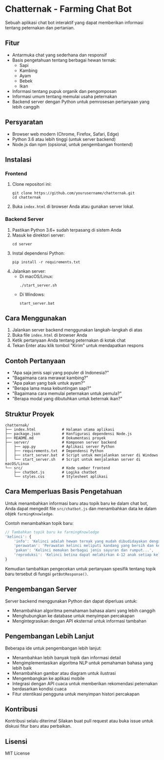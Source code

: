 # Chatternak - Farming Chat Bot

Sebuah aplikasi chat bot interaktif yang dapat memberikan informasi tentang peternakan dan pertanian.

## Fitur

- Antarmuka chat yang sederhana dan responsif
- Basis pengetahuan tentang berbagai hewan ternak:
  - Sapi
  - Kambing
  - Ayam
  - Bebek
  - Ikan
- Informasi tentang pupuk organik dan pengomposan
- Informasi umum tentang memulai usaha peternakan
- Backend server dengan Python untuk pemrosesan pertanyaan yang lebih canggih

## Persyaratan

- Browser web modern (Chrome, Firefox, Safari, Edge)
- Python 3.6 atau lebih tinggi (untuk server backend)
- Node.js dan npm (opsional, untuk pengembangan frontend)

## Instalasi

### Frontend

1. Clone repositori ini:
   ```
   git clone https://github.com/yourusername/chatternak.git
   cd chatternak
   ```

2. Buka `index.html` di browser Anda atau gunakan server lokal.

### Backend Server

1. Pastikan Python 3.6+ sudah terpasang di sistem Anda
2. Masuk ke direktori server:
   ```
   cd server
   ```
3. Instal dependensi Python:
   ```
   pip install -r requirements.txt
   ```
4. Jalankan server:
   - Di macOS/Linux:
     ```
     ./start_server.sh
     ```
   - Di Windows:
     ```
     start_server.bat
     ```

## Cara Menggunakan

1. Jalankan server backend menggunakan langkah-langkah di atas
2. Buka file `index.html` di browser Anda
3. Ketik pertanyaan Anda tentang peternakan di kotak chat
4. Tekan Enter atau klik tombol "Kirim" untuk mendapatkan respons

## Contoh Pertanyaan

- "Apa saja jenis sapi yang populer di Indonesia?"
- "Bagaimana cara merawat kambing?"
- "Apa pakan yang baik untuk ayam?"
- "Berapa lama masa kebuntingan sapi?"
- "Bagaimana cara memulai peternakan untuk pemula?"
- "Berapa modal yang dibutuhkan untuk beternak ikan?"

## Struktur Proyek

```
chatternak/
├── index.html            # Halaman utama aplikasi
├── package.json          # Konfigurasi dependensi Node.js
├── README.md             # Dokumentasi proyek
├── server/               # Komponen server backend
│   ├── app.py            # Aplikasi server Python
│   ├── requirements.txt  # Dependensi Python
│   ├── start_server.bat  # Script untuk menjalankan server di Windows
│   └── start_server.sh   # Script untuk menjalankan server di macOS/Linux
└── src/                  # Kode sumber frontend
    ├── chatbot.js        # Logika chatbot
    └── styles.css        # Stylesheet aplikasi
```

## Cara Memperluas Basis Pengetahuan

Untuk menambahkan informasi baru atau topik baru ke dalam chat bot, Anda dapat mengedit file `src/chatbot.js` dan menambahkan data ke dalam objek `farmingKnowledge`.

Contoh menambahkan topik baru:

```javascript
// Tambahkan topik baru ke farmingKnowledge
'kelinci': {
    'info': 'Kelinci adalah hewan ternak yang mudah dibudidayakan dengan siklus reproduksi cepat...',
    'perawatan': 'Perawatan kelinci meliputi kandang yang bersih dan kering...',
    'pakan': 'Kelinci memakan berbagai jenis sayuran dan rumput...',
    'reproduksi': 'Kelinci betina dapat melahirkan 4-12 anak setiap kelahiran...'
}
```

Kemudian tambahkan pengecekan untuk pertanyaan spesifik tentang topik baru tersebut di fungsi `getBotResponse()`.

## Pengembangan Server

Server backend menggunakan Python dan dapat diperluas untuk:
- Menambahkan algoritma pemahaman bahasa alami yang lebih canggih
- Menghubungkan ke database untuk menyimpan percakapan
- Mengintegrasikan dengan API eksternal untuk informasi tambahan

## Pengembangan Lebih Lanjut

Beberapa ide untuk pengembangan lebih lanjut:
- Menambahkan lebih banyak topik dan informasi detail
- Mengimplementasikan algoritma NLP untuk pemahaman bahasa yang lebih baik
- Menambahkan gambar atau diagram untuk ilustrasi
- Mengembangkan ke aplikasi mobile
- Integrasi dengan API cuaca untuk memberikan rekomendasi peternakan berdasarkan kondisi cuaca
- Fitur otentikasi pengguna untuk menyimpan histori percakapan

## Kontribusi

Kontribusi selalu diterima! Silakan buat pull request atau buka issue untuk diskusi fitur baru atau perbaikan.

## Lisensi

MIT License